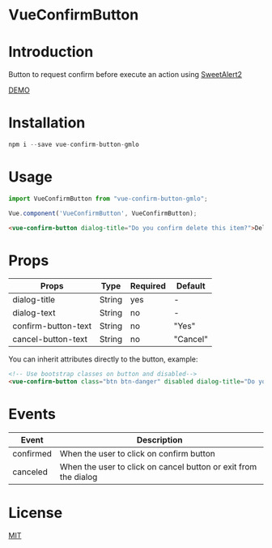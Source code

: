 # VueConfirmButton

# Introduction

Button to request confirm before execute an action using [SweetAlert2](https://sweetalert2.github.io/ "SweetAlert2")


[DEMO](https://2qy5n.csb.app/)

# Installation 
```JavaScript
npm i --save vue-confirm-button-gmlo
```

# Usage 
```JavaScript
import VueConfirmButton from "vue-confirm-button-gmlo";

Vue.component('VueConfirmButton', VueConfirmButton);
```

```HTML
<vue-confirm-button dialog-title="Do you confirm delete this item?">Delete</vue-confirm-button>
```



# Props

| Props                       | Type              | Required | Default                     |
| --------------------------- | ----------------- | -------- | --------------------------- |
| dialog-title                | String            | yes      | -                           |
| dialog-text                 | String            | no       | -                           |
| confirm-button-text         | String            | no       | "Yes"                       |
| cancel-button-text          | String            | no       | "Cancel"                    |

You can inherit attributes directly to the button, example:


```HTML
<!-- Use bootstrap classes on button and disabled-->
<vue-confirm-button class="btn btn-danger" disabled dialog-title="Do you confirm delete this item?">Delete</vue-confirm-button>
```

# Events
| Event | Description |
| -------- | ---------------- |
| confirmed | When the user to click on confirm button |
| canceled | When the user to click on cancel button or exit from the dialog |


# License
[MIT](https://github.com/sagalbot/vue-select/blob/master/LICENSE.md)